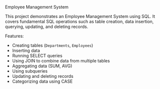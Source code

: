 Employee Management System

This project demonstrates an Employee Management System using SQL. It covers fundamental SQL operations such as table creation, data insertion, querying, updating, and deleting records.

Features:
- Creating tables (`Departments`, `Employees`)
- Inserting data
- Running SELECT queries
- Using JOIN to combine data from multiple tables
- Aggregating data (SUM, AVG)
- Using subqueries
- Updating and deleting records
- Categorizing data using CASE
